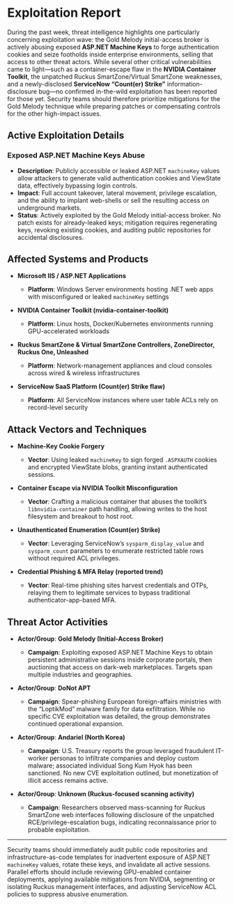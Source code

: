 # Exploitation Report

During the past week, threat intelligence highlights one particularly concerning exploitation wave: the Gold Melody initial-access broker is actively abusing exposed **ASP.NET Machine Keys** to forge authentication cookies and seize footholds inside enterprise environments, selling that access to other threat actors. While several other critical vulnerabilities came to light—such as a container-escape flaw in the **NVIDIA Container Toolkit**, the unpatched Ruckus SmartZone/Virtual SmartZone weaknesses, and a newly-disclosed **ServiceNow “Count(er) Strike”** information-disclosure bug—no confirmed in-the-wild exploitation has been reported for those yet. Security teams should therefore prioritize mitigations for the Gold Melody technique while preparing patches or compensating controls for the other high-impact issues.

## Active Exploitation Details

### Exposed ASP.NET Machine Keys Abuse
- **Description**: Publicly accessible or leaked ASP.NET `machineKey` values allow attackers to generate valid authentication cookies and ViewState data, effectively bypassing login controls.
- **Impact**: Full account takeover, lateral movement, privilege escalation, and the ability to implant web-shells or sell the resulting access on underground markets.
- **Status**: Actively exploited by the Gold Melody initial-access broker. No patch exists for already-leaked keys; mitigation requires regenerating keys, revoking existing cookies, and auditing public repositories for accidental disclosures.

## Affected Systems and Products

- **Microsoft IIS / ASP.NET Applications**  
  - **Platform**: Windows Server environments hosting .NET web apps with misconfigured or leaked `machineKey` settings  

- **NVIDIA Container Toolkit (nvidia-container-toolkit)**  
  - **Platform**: Linux hosts, Docker/Kubernetes environments running GPU-accelerated workloads  

- **Ruckus SmartZone & Virtual SmartZone Controllers, ZoneDirector, Ruckus One, Unleashed**  
  - **Platform**: Network-management appliances and cloud consoles across wired & wireless infrastructures  

- **ServiceNow SaaS Platform (Count(er) Strike flaw)**  
  - **Platform**: All ServiceNow instances where user table ACLs rely on record-level security  

## Attack Vectors and Techniques

- **Machine-Key Cookie Forgery**  
  - **Vector**: Using leaked `machineKey` to sign forged `.ASPXAUTH` cookies and encrypted ViewState blobs, granting instant authenticated sessions.  

- **Container Escape via NVIDIA Toolkit Misconfiguration**  
  - **Vector**: Crafting a malicious container that abuses the toolkit’s `libnvidia-container` path handling, allowing writes to the host filesystem and breakout to host root.  

- **Unauthenticated Enumeration (Count(er) Strike)**  
  - **Vector**: Leveraging ServiceNow’s `sysparm_display_value` and `sysparm_count` parameters to enumerate restricted table rows without required ACL privileges.  

- **Credential Phishing & MFA Relay (reported trend)**  
  - **Vector**: Real-time phishing sites harvest credentials and OTPs, relaying them to legitimate services to bypass traditional authenticator-app-based MFA.  

## Threat Actor Activities

- **Actor/Group**: **Gold Melody (Initial-Access Broker)**  
  - **Campaign**: Exploiting exposed ASP.NET Machine Keys to obtain persistent administrative sessions inside corporate portals, then auctioning that access on dark-web marketplaces. Targets span multiple industries and geographies.

- **Actor/Group**: **DoNot APT**  
  - **Campaign**: Spear-phishing European foreign-affairs ministries with the “LoptikMod” malware family for data exfiltration. While no specific CVE exploitation was detailed, the group demonstrates continued operational expansion.

- **Actor/Group**: **Andariel (North Korea)**  
  - **Campaign**: U.S. Treasury reports the group leveraged fraudulent IT-worker personas to infiltrate companies and deploy custom malware; associated individual Song Kum Hyok has been sanctioned. No new CVE exploitation outlined, but monetization of illicit access remains active.

- **Actor/Group**: **Unknown (Ruckus-focused scanning activity)**  
  - **Campaign**: Researchers observed mass-scanning for Ruckus SmartZone web interfaces following disclosure of the unpatched RCE/privilege-escalation bugs, indicating reconnaissance prior to probable exploitation.

---

Security teams should immediately audit public code repositories and infrastructure-as-code templates for inadvertent exposure of ASP.NET `machineKey` values, rotate these keys, and invalidate all active sessions. Parallel efforts should include reviewing GPU-enabled container deployments, applying available mitigations from NVIDIA, segmenting or isolating Ruckus management interfaces, and adjusting ServiceNow ACL policies to suppress abusive enumeration.
